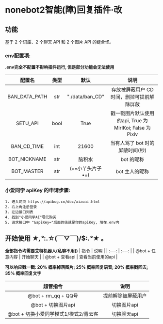 # nonebot2智能(障)回复插件·改

## 功能

基于 2 个词库、2 个聊天 API 和 2 个图片 API 的缝合怪。


### env配置项:

**.env完全不配置不影响插件运行, 但是部分功能会无法使用**

| 配置名 | 类型 | 默认 | 说明 |
| :---: | :---: | :---: | :---: |
| BAN_DATA_PATH | str | "./data/ban_CD" | 存放被屏蔽用户 CD 时间，删掉可提前解除屏蔽 |
| SETU_API | bool | True | 戳一戳图片默认使用的api, True 为 MirlKoi; False 为 Pixiv |
| BAN_CD_TIME | int | 21600 | 当有人骂了 bot 时的屏蔽时间(秒) |
| BOT_NICKNAME | str | 脑积水 | bot 的昵称 |
| BOT_MASTER | str | (๑•小丫头片子•๑) | bot 主人的昵称 |

### 小爱同学 apiKey 的申请步骤:

    1. 进入网页 https://apibug.cn/doc/xiaoai.html
    2. 右上角注册登录
    3. 左边接口列表
    4. 找到"小爱同学AI"零元购买
    5. 请求接口中 "&apiKey="后面的值就是你的apiKey, 填在.env内
       

## 开始使用 *★,°*:.☆(￣▽￣)/$:*.°★* 。

**全部指令均需要艾特机器人(私聊不用()**
| 指令 | 说明 |
| :---: | :---: |
| @bot + 任意内容 | 开始聊天 |
| @bot + 查看api | 查看当前使用的api |

**可以响应戳一戳: 20% 概率掉落图片; 25% 概率回复语音; 20% 概率戳回去; 35% 概率回复文字**

| 超管指令 | 说明 |
| :---: | :---: |
| @bot + rm_qq + QQ号 | 提前解除被屏蔽用户 |
| @bot + 切换图片api | 切换图片api |
| @bot + 切换小爱同学模式1/模式2/青云客 | 切换聊天api |
